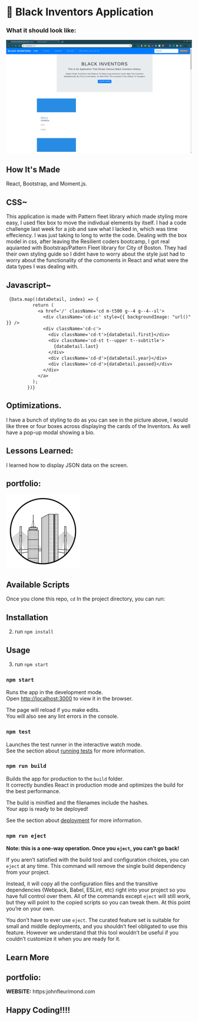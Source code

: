 # 🔢 Black Inventors Application


### What it should look like:
![Black History](public/bil.png)

## How It's Made
React, Bootstrap, and Moment.js.

## CSS~
This application is made with Pattern fleet library which made styling more easy, I used flex box to move the indivdual elements by itself. I had a code challenge last week for a job and saw what I lacked in, which was time effeciency. I was just taking to long to write the code. Dealing with the box model in css, after leaving the Resilient coders bootcamp, I got real aquianted with Bootstrap/Pattern Fleet library for City of Boston. They had their own styling guide so I didnt have to worry about the style just had to worry about the functionality of the comonents in React and what were the data types I was dealing with.

## Javascript~

```
 {Data.map((dataDetail, index) => {
          return (
            <a href='/' className='cd m-t500 g--4 g--4--sl'>
              <div className='cd-ic' style={{ backgroundImage: "url()" }} />
              <div className='cd-c'>
                <div className='cd-t'>{dataDetail.first}</div>
                <div className='cd-st t--upper t--subtitle'>
                  {dataDetail.last}
                </div>
                <div className='cd-d'>{dataDetail.year}</div>
                <div className='cd-d'>{dataDetail.passed}</div>
              </div>
            </a>
          );
        })}
```


## Optimizations.
I have a bunch of styling to do as you can see in the picture above, I would like three or four boxes across displaying the cards of the Inventors. As well have a pop-up modal showing a bio.

## Lessons Learned:
I learned how to display JSON data on the screen.

## portfolio:
[![My Website](public/footer-logo.png)](https:/johnfleurimond.com)

## Available Scripts

 Once you clone this repo, `cd` In the project directory, you can run:

## Installation

2. run `npm install`

## Usage

3. run `npm start`

### `npm start`

Runs the app in the development mode.<br>
Open [http://localhost:3000](http://localhost:3000) to view it in the browser.

The page will reload if you make edits.<br>
You will also see any lint errors in the console.

### `npm test`

Launches the test runner in the interactive watch mode.<br>
See the section about [running tests](https://facebook.github.io/create-react-app/docs/running-tests) for more information.

### `npm run build`

Builds the app for production to the `build` folder.<br>
It correctly bundles React in production mode and optimizes the build for the best performance.

The build is minified and the filenames include the hashes.<br>
Your app is ready to be deployed!

See the section about [deployment](https://facebook.github.io/create-react-app/docs/deployment) for more information.

### `npm run eject`

**Note: this is a one-way operation. Once you `eject`, you can’t go back!**

If you aren’t satisfied with the build tool and configuration choices, you can `eject` at any time. This command will remove the single build dependency from your project.

Instead, it will copy all the configuration files and the transitive dependencies (Webpack, Babel, ESLint, etc) right into your project so you have full control over them. All of the commands except `eject` will still work, but they will point to the copied scripts so you can tweak them. At this point you’re on your own.

You don’t have to ever use `eject`. The curated feature set is suitable for small and middle deployments, and you shouldn’t feel obligated to use this feature. However we understand that this tool wouldn’t be useful if you couldn’t customize it when you are ready for it.

## Learn More


## portfolio:

**WEBSITE:** https:johnfleurimond.com


## Happy Coding!!!!

